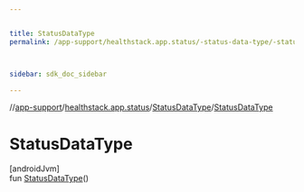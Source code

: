```yaml
---


title: StatusDataType
permalink: /app-support/healthstack.app.status/-status-data-type/-status-data-type.html



sidebar: sdk_doc_sidebar

---
```



//[app-support](/app-support.html)/[healthstack.app.status](../index.html)/[StatusDataType](index.html)/[StatusDataType](-status-data-type.html)



# StatusDataType



[androidJvm]\
fun [StatusDataType](-status-data-type.html)()







